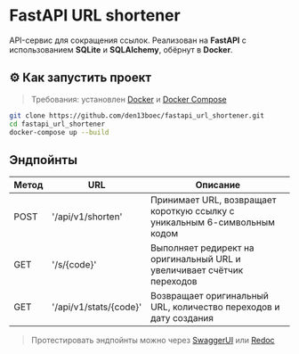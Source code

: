 # FastAPI URL shortener

API-сервис для сокращения ссылок. Реализован на **FastAPI** с использованием **SQLite** и **SQLAlchemy**, обёрнут в **Docker**.  

## ⚙️ Как запустить проект

> Требования: установлен [Docker](https://www.docker.com/) и [Docker Compose](https://docs.docker.com/compose/)

```bash
git clone https://github.com/den13boec/fastapi_url_shortener.git
cd fastapi_url_shortener
docker-compose up --build
```

## Эндпойнты

| Метод | URL                    | Описание                                                                  |
|-------|------------------------|---------------------------------------------------------------------------|
| POST  | '/api/v1/shorten'      | Принимает URL, возвращает короткую ссылку с уникальным 6-символьным кодом |
| GET   | '/s/{code}'            | Выполняет редирект на оригинальный URL и увеличивает счётчик переходов    |
| GET   | '/api/v1/stats/{code}' | Возвращает оригинальный URL, количество переходов и дату создания         |

>Протестировать эндпойнты можно через [SwaggerUI](http://127.0.0.1:8000/docs) или [Redoc](http://127.0.0.1:8000/redoc)
